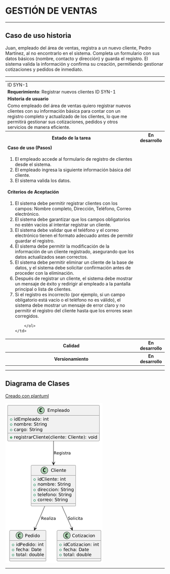 # GESTIÓN DE VENTAS

------

## Caso de uso historia 
Juan, empleado del área de ventas, registra a un nuevo cliente, Pedro Martínez, al no encontrarlo en el sistema. Completa un formulario con sus datos básicos (nombre, contacto y dirección) y guarda el registro. El sistema valida la información y confirma su creación, permitiendo gestionar cotizaciones y pedidos de inmediato.

---

<table id="customers">
  <tr class="idtext principal">
    <td>ID SYN-1</td>
  </tr>
  <tr class="single text">
    <td><strong>Requerimiento</strong>: Registrar nuevos clientes ID SYN-1</td>
  </tr>
  <tr class="single gray">
    <td><strong>Historia de usuario</strong></td>
  </tr>
  <tr class="single text">
    <td>Como empleado del área de ventas quiero registrar nuevos clientes con su información básica para contar con un registro completo y actualizado de los clientes, lo que me permitirá gestionar sus cotizaciones, pedidos y otros servicios de manera eficiente.</td>
  </tr>
  <tr class="duo">
    <th class="gray"><strong>Estado de la tarea</strong></th>
    <th>En desarrollo</th>
  </tr>
  <tr class="single gray">
    <td><strong>Caso de uso (Pasos)</strong></td>
  </tr>
  <tr class="single text">
    <td>
        <ol>
            <li>El empleado accede al formulario de registro de clientes desde el sistema.</li>
            <li>El empleado ingresa la siguiente información básica del cliente.</li>
            <li>El sistema valida los datos.</li>
        </ol>
    </td>
  </tr>
  <tr class="single gray">
    <td><strong>Criterios de Aceptación</strong></td>
  </tr>
  <tr class="single text">
    <td>
        <ol>
            <li>El sistema debe permitir registrar clientes con los campos: Nombre completo, Dirección, Teléfono, Correo electrónico.</li>
<li>El sistema debe garantizar que los campos obligatorios no estén vacíos al intentar registrar un cliente.</li>
<li>El sistema debe validar que el teléfono y el correo electrónico tienen el formato adecuado antes de permitir guardar el registro.</li>
<li>El sistema debe permitir la modificación de la información de un cliente registrado, asegurando que los datos actualizados sean correctos.</li>
<li>El sistema debe permitir eliminar un cliente de la base de datos, y el sistema debe solicitar confirmación antes de proceder con la eliminación.</li>
<li>Después de registrar un cliente, el sistema debe mostrar un mensaje de éxito y redirigir al empleado a la pantalla principal o lista de clientes.</li>
<li>Si el registro es incorrecto (por ejemplo, si un campo obligatorio está vacío o el teléfono no es válido), el sistema debe mostrar un mensaje de error claro y no permitir el registro del cliente hasta que los errores sean corregidos.</li>

        </ol>
    </td>
  </tr>
 <tr class="duo">
    <th class="gray"><strong>Calidad</strong></th>
    <th>En desarrollo</th>
  </tr>
  <tr class="duo">
    <th class="gray"><strong>Versionamiento</strong></th>
    <th>En desarrollo</th>
  </tr>
</table>



---
## Diagrama de Clases
[Creado con plantuml](https://plantuml.com/es/)

![Image title](./assets/images/syn-1.png) 

---